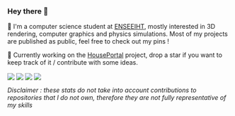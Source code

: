 ### Hey there 👋
<p>
  📖  I'm a computer science student at <a href="https://www.enseeiht.fr/">ENSEEIHT</a>, mostly interested in 3D rendering, computer graphics and physics simulations. Most of my projects are published as public, feel free to check out my pins !
</p>
<p>
🚀  Currently working on the <a href="https://github.com/photonsquid/houseportal">HousePortal</a> project, drop a star if you want to keep track of it / contribute with some ideas.
</p>
<img align="center" src="https://github-readme-stats.vercel.app/api/top-langs/?username=BSoDium&layout=compact&theme=dark&bg_color=00000000&hide_border=true&langs_count=10#gh-dark-mode-only" />
<img align="center" src="https://github-readme-stats.vercel.app/api/top-langs/?username=BSoDium&layout=compact&theme=light&bg_color=00000000&hide_border=true&langs_count=10#gh-light-mode-only" />
<img align="center" src="https://github-readme-stats.vercel.app/api?username=BSoDium&show_icons=true&theme=dark&count_private=true&custom_title=BSoDium's+Github+Stats&include_all_commits=true&bg_color=00000000&hide_border=true#gh-dark-mode-only" />
<img align="center" src="https://github-readme-stats.vercel.app/api?username=BSoDium&show_icons=true&theme=light&count_private=true&custom_title=BSoDium's+Github+Stats&include_all_commits=true&bg_color=00000000&hide_border=true#gh-light-mode-only" />

_Disclaimer : these stats do not take into account contributions to repositories that I do not own, therefore they are not fully representative of my skills_
